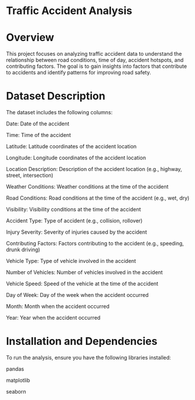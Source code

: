 # Traffic Accident Analysis

# Overview

This project focuses on analyzing traffic accident data to understand the relationship between road conditions, time of day, accident hotspots, and contributing factors. The goal is to gain insights into factors that contribute to accidents and identify patterns for improving road safety.

# Dataset Description
The dataset includes the following columns:

Date: Date of the accident

Time: Time of the accident

Latitude: Latitude coordinates of the accident location

Longitude: Longitude coordinates of the accident location

Location Description: Description of the accident location (e.g., highway, street, intersection)

Weather Conditions: Weather conditions at the time of the accident

Road Conditions: Road conditions at the time of the accident (e.g., wet, dry)

Visibility: Visibility conditions at the time of the accident

Accident Type: Type of accident (e.g., collision, rollover)

Injury Severity: Severity of injuries caused by the accident

Contributing Factors: Factors contributing to the accident (e.g., speeding, drunk driving)

Vehicle Type: Type of vehicle involved in the accident

Number of Vehicles: Number of vehicles involved in the accident

Vehicle Speed: Speed of the vehicle at the time of the accident

Day of Week: Day of the week when the accident occurred

Month: Month when the accident occurred

Year: Year when the accident occurred

# Installation and Dependencies
To run the analysis, ensure you have the following libraries installed:

pandas

matplotlib

seaborn
